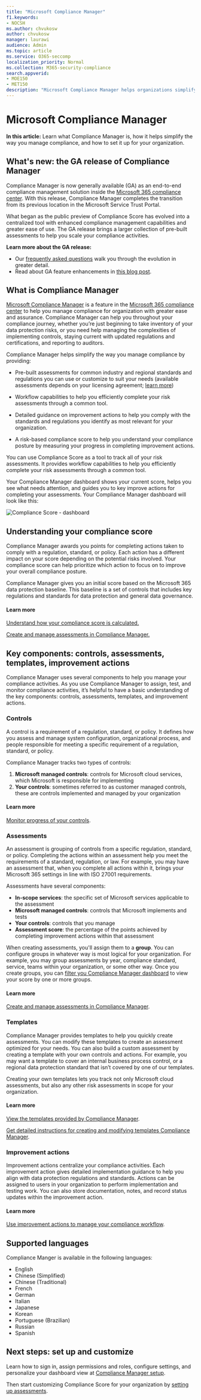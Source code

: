 ```yaml
---
title: "Microsoft Compliance Manager"
f1.keywords:
- NOCSH
ms.author: chvukosw
author: chvukosw
manager: laurawi
audience: Admin
ms.topic: article
ms.service: O365-seccomp
localization_priority: Normal
ms.collection: M365-security-compliance
search.appverid: 
- MOE150
- MET150
description: "Microsoft Compliance Manager helps organizations simplify and automate risk assessments, and suggests recommended actions to help address risks."
---
```


# Microsoft Compliance Manager

**In this article:** Learn what Compliance Manager is, how it helps simplify the way you manage compliance, and how to set it up for your organization.

## What's new: the GA release of Compliance Manager

Compliance Manager is now generally available (GA) as an end-to-end compliance management solution inside the [Microsoft 365 compliance center](microsoft-365-compliance-center.md). With this release, Compliance Manager completes the transition from its previous location in the Microsoft Service Trust Portal.

What began as the public preview of Compliance Score has evolved into a centralized tool with enhanced compliance management capabilities and greater ease of use.  The GA release brings a larger collection of pre-built assessments to help you scale your compliance activities.

**Learn more about the GA release:**
- Our [frequently asked questions](compliance-manager-faq.md) walk you through the evolution in greater detail.
- Read about GA feature enhancements in [this blog post](https://aka.ms/compliancemanager/GAblog).

## What is Compliance Manager

[Microsoft Compliance Manager](https://compliance.microsoft.com/compliancemanager) is a feature in the [Microsoft 365 compliance center](microsoft-365-compliance-center.md) to help you manage compliance for organization with greater ease and assurance. Compliance Manager can help you throughout your compliance journey, whether you’re just beginning to take inventory of your data protection risks, or you need help managing the complexities of implementing controls, staying current with updated regulations and certifications, and reporting to auditors.

Compliance Manager helps simplify the way you manage compliance by providing:

- Pre-built assessments for common industry and regional standards and regulations you can use or customize to suit your needs (available assessments depends on your licensing agreement; [learn more](https://go.microsoft.com/fwlink/?linkid=2132371))

- Workflow capabilities to help you efficiently complete your risk assessments through a common tool.

- Detailed guidance on improvement actions to help you comply with the standards and regulations you identify as most relevant for your organization.

- A risk-based compliance score to help you understand your compliance posture by measuring your progress in completing improvement actions. 

You can use Compliance Score as a tool to track all of your risk assessments. It provides workflow capabilities to help you efficiently complete your risk assessments through a common tool.

Your Compliance Manager dashboard shows your current score, helps you see what needs attention, and guides you to key improve actions for completing your assessments. Your Compliance Manager dashboard will look like this:

![Compliance Score - dashboard](../media/compliance-score-dashboard.png "Compliance Score dashboard")

## Understanding your compliance score

Compliance Manager awards you points for completing actions taken to comply with a regulation, standard, or policy. Each action has a different impact on your score depending on the potential risks involved. Your compliance score can help prioritize which action to focus on to improve your overall compliance posture.

Compliance Manager gives you an initial score based on the Microsoft 365 data protection baseline. This baseline is a set of controls that includes key regulations and standards for data protection and general data governance.

#### Learn more

[Understand how your compliance score is calculated.](compliance-score-calculation.md)

[Create and manage assessments in Compliance Manager.](compliance-manager-assessments.md)

## Key components: controls, assessments, templates, improvement actions

Compliance Manager uses several components to help you manage your compliance activities. As you use Compliance Manager to assign, test, and monitor compliance activities, it’s helpful to have a basic understanding of the key components: controls, assessments, templates, and improvement actions.

### Controls

A control is a requirement of a regulation, standard, or policy. It defines how you assess and manage system configuration, organizational process, and people responsible for meeting a specific requirement of a regulation, standard, or policy.

Compliance Manager tracks two types of controls:

1. **Microsoft managed controls**: controls for Microsoft cloud services, which Microsoft is responsible for implementing
2. **Your controls**: sometimes referred to as customer managed controls, these are controls implemented and managed by your organization

#### Learn more

[Monitor progress of your controls](compliance-manager-assessments.md#monitor-assessment-progress-and-controls).

### Assessments

An assessment is grouping of controls from a specific regulation, standard, or policy. Completing the actions within an assessment help you meet the requirements of a standard, regulation, or law. For example, you may have an assessment that, when you complete all actions within it, brings your Microsoft 365 settings in line with ISO 27001 requirements.

Assessments have several components:

- **In-scope services**: the specific set of Microsoft services applicable to the assessment
- **Microsoft managed controls**: controls that Microsoft implements and tests
- **Your controls**: controls that you manage
- **Assessment score**: the percentage of the points achieved by completing improvement actions within that assessment

When creating assessments, you'll assign them to a **group**. You can configure groups in whatever way is most logical for your organization. For example, you may group assessments by year, compliance standard, service, teams within your organization, or some other way. Once you create groups, you can [filter you Compliance Manager dashboard](compliance-manager-setup.md#filtering-your-dashboard-view) to view your score by one or more groups.

#### Learn more

[Create and manage assessments in Compliance Manager](compliance-manager-assessments.md).

### Templates

Compliance Manager provides templates to help you quickly create assessments. You can modify these templates to create an assessment optimized for your needs. You can also build a custom assessment by creating a template with your own controls and actions. For example, you may want a template to cover an internal business process control, or a regional data protection standard that isn’t covered by one of our templates.

Creating your own templates lets you track not only Microsoft cloud assessments, but also any other risk assessments in scope for your organization.

#### Learn more

[View the templates provided by Compliance Manager](compliance-manager-templates-list.md).

[Get detailed instructions for creating and modifying templates Compliance Manager](compliance-manager-templates).

### Improvement actions

Improvement actions centralize your compliance activities. Each improvement action gives detailed implementation guidance to help you align with data protection regulations and standards. Actions can be assigned to users in your organization to perform implementation and testing work. You can also store documentation, notes, and record status updates within the improvement action.

#### Learn more

[Use improvement actions to manage your compliance workflow](compliance-manager-improvement-actions.md).

## Supported languages

Compliance Manger is available in the following languages:

- English
- Chinese (Simplified)
- Chinese (Traditional)
- French
- German
- Italian
- Japanese
- Korean
- Portuguese (Brazilian)
- Russian
- Spanish

## Next steps: set up and customize

Learn how to sign in, assign permissions and roles, configure settings, and personalize your dashboard view at [Compliance Manager setup](compliance-manager-setup.md).

Then start customizing Compliance Score for your organization by [setting up assessments](compliance-manager-assessments.md).